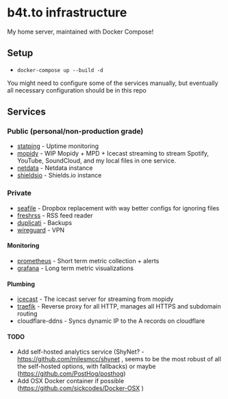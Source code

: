# b4t.to infrastructure

My home server, maintained with Docker Compose!

## Setup

* `docker-compose up --build -d`

You might need to configure some of the services manually, but eventually all necessary configuration should be in this repo

## Services
### Public (personal/non-production grade)
* [statping](https://statping.b4t.to) - Uptime monitoring
* [mopidy](https://mopidy.b4t.to) - WIP Mopidy + MPD + Icecast streaming to stream Spotify, YouTube, SoundCloud, and my local files in one service.
* [netdata](https://nd.b4t.to) - Netdata instance
* [shieldsio](https://shields.b4t.to) - Shields.io instance

### Private
* [seafile](https://seafile.b4t.to) - Dropbox replacement with way better configs for ignoring files
* [freshrss](https://freshrss.b4t.to) - RSS feed reader
* [duplicati](https://duplicati.b4t.to) - Backups
* [wireguard](b4t.to:51820) - VPN

#### Monitoring
* [prometheus](https://prometheus.b4t.to) - Short term metric collection + alerts
* [grafana](https://grafana.b4t.to) - Long term metric visualizations

#### Plumbing
* [icecast](https://icecast.b4t.to) - The icecast server for streaming from mopidy
* [traefik](https://traefik.b4t.to) - Reverse proxy for all HTTP, manages all HTTPS and subdomain routing
* cloudflare-ddns - Syncs dynamic IP to the A records on cloudflare

#### TODO
* Add self-hosted analytics service (ShyNet? - https://github.com/milesmcc/shynet , seems to be the most robust of all the self-hosted options, with fallbacks) or maybe (https://github.com/PostHog/posthog)
* Add OSX Docker container if possible (https://github.com/sickcodes/Docker-OSX )
